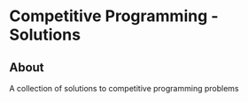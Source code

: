 # Competitive Programming - Solutions

## About

A collection of solutions to competitive programming problems
